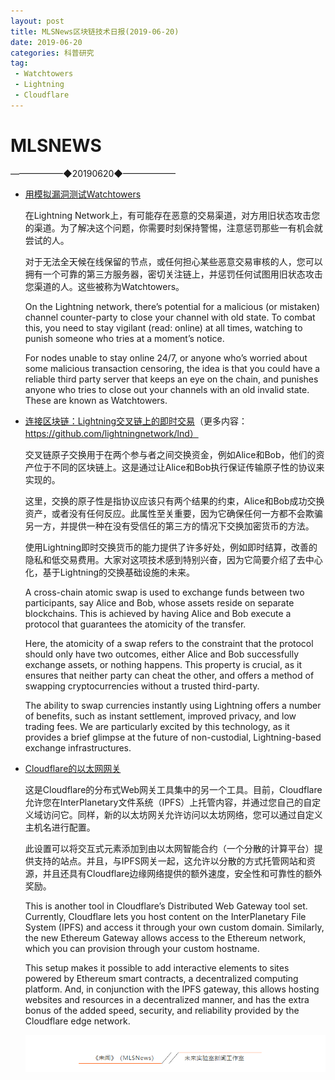 ```yaml
---
layout: post
title: MLSNews区块链技术日报(2019-06-20)
date: 2019-06-20 
categories: 科普研究
tag:  
 - Watchtowers
 - Lightning
 - Cloudflare
--- 
```

# ​MLSNEWS

——————◆20190620◆——————
* [用模拟漏洞测试Watchtowers](https://medium.com/@wbobeirne/testing-out-watchtowers-with-a-simulated-breach-f1ad22c01112?ref=tokendaily)

  在Lightning Network上，有可能存在恶意的交易渠道，对方用旧状态攻击您的渠道。为了解决这个问题，你需要时刻保持警惕，注意惩罚那些一有机会就尝试的人。

  对于无法全天候在线保留的节点，或任何担心某些恶意交易审核的人，您可以拥有一个可靠的第三方服务器，密切关注链上，并惩罚任何试图用旧状态攻击您渠道的人。这些被称为Watchtowers。

  On the Lightning network, there’s potential for a malicious (or mistaken) channel counter-party to close your channel with old state. To combat this, you need to stay vigilant (read: online) at all times, watching to punish someone who tries at a moment’s notice.

  For nodes unable to stay online 24/7, or anyone who’s worried about some malicious transaction censoring, the idea is that you could have a reliable third party server that keeps an eye on the chain, and punishes anyone who tries to close out your channels with an old invalid state. These are known as Watchtowers.
* [连接区块链：Lightning交叉链上的即时交易](https://blog.lightning.engineering/announcement/2017/11/16/ln-swap.html?ref=tokendaily)（更多内容：https://github.com/lightningnetwork/lnd）

  交叉链原子交换用于在两个参与者之间交换资金，例如Alice和Bob，他们的资产位于不同的区块链上。这是通过让Alice和Bob执行保证传输原子性的协议来实现的。
 
  这里，交换的原子性是指协议应该只有两个结果的约束，Alice和Bob成功交换资产，或者没有任何反应。此属性至关重要，因为它确保任何一方都不会欺骗另一方，并提供一种在没有受信任的第三方的情况下交换加密货币的方法。

  使用Lightning即时交换货币的能力提供了许多好处，例如即时结算，改善的隐私和低交易费用。大家对这项技术感到特别兴奋，因为它简要介绍了去中心化，基于Lightning的交换基础设施的未来。

  A cross-chain atomic swap is used to exchange funds between two participants, say Alice and Bob, whose assets reside on separate blockchains. This is achieved by having Alice and Bob execute a protocol that guarantees the atomicity of the transfer.

  Here, the atomicity of a swap refers to the constraint that the protocol should only have two outcomes, either Alice and Bob successfully exchange assets, or nothing happens. This property is crucial, as it ensures that neither party can cheat the other, and offers a method of swapping cryptocurrencies without a trusted third-party.

  The ability to swap currencies instantly using Lightning offers a number of benefits, such as instant settlement, improved privacy, and low trading fees. We are particularly excited by this technology, as it provides a brief glimpse at the future of non-custodial, Lightning-based exchange infrastructures.
* [Cloudflare的以太网网关](https://blog.cloudflare.com/cloudflare-ethereum-gateway/?ref=tokendaily)

  这是Cloudflare的分布式Web网关工具集中的另一个工具。目前，Cloudflare允许您在InterPlanetary文件系统（IPFS）上托管内容，并通过您自己的自定义域访问它。同样，新的以太坊网关允许访问以太坊网络，您可以通过自定义主机名进行配置。

  此设置可以将交互式元素添加到由以太网智能合约（一个分散的计算平台）提供支持的站点。并且，与IPFS网关一起，这允许以分散的方式托管网站和资源，并且还具有Cloudflare边缘网络提供的额外速度，安全性和可靠性的额外奖励。

  This is another tool in Cloudflare’s Distributed Web Gateway tool set. Currently, Cloudflare lets you host content on the InterPlanetary File System (IPFS) and access it through your own custom domain. Similarly, the new Ethereum Gateway allows access to the Ethereum network, which you can provision through your custom hostname.

  This setup makes it possible to add interactive elements to sites powered by Ethereum smart contracts, a decentralized computing platform. And, in conjunction with the IPFS gateway, this allows hosting websites and resources in a decentralized manner, and has the extra bonus of the added speed, security, and reliability provided by the Cloudflare edge network.

  ![](/image/footlogo.png)